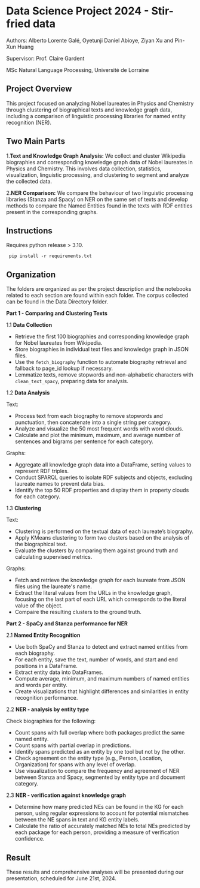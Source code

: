 # Data Science Project 2024 - Stir-fried data

Authors:
Alberto Lorente Galé,
Oyetunji Daniel Abioye,
Ziyan Xu and
Pin-Xun Huang

Supervisor:
Prof. Claire Gardent

MSc Natural Language Processing,
Université de Lorraine

## Project Overview

This project focused on analyzing Nobel laureates in Physics and Chemistry through clustering of biographical texts and knowledge graph data, including a comparison of linguistic processing libraries for named entity recognition (NER).

## Two Main Parts

1.**Text and Knowledge Graph Analysis:** We collect and cluster Wikipedia biographies and corresponding knowledge graph data of Nobel laureates in Physics and Chemistry. This involves data collection, statistics, visualization, linguistic processing, and clustering to segment and analyze the collected data.

2.**NER Comparison:** We compare the behaviour of two linguistic processing libraries (Stanza and Spacy) on NER on the same set of texts and develop methods to compare the Named Entities found in the texts with RDF entities present in the corresponding graphs.

## Instructions

Requires python release > 3.10.

```shell
 pip install -r requirements.txt
```

## Organization

The folders are organized as per the project description and the notebooks related to each section are found within each folder.
The corpus collected can be found in the Data Directory folder.

**Part 1 - Comparing and Clustering Texts**

1.1 **Data Collection**

* Retrieve the first 100 biographies and corresponding knowledge graph for Nobel laureates from Wikipedia.
* Store biographies in individual text files and knowledge graph in JSON files.
* Use the `fetch_biography` function to automate biography retrieval and fallback to page_id lookup if necessary.
* Lemmatize texts, remove stopwords and non-alphabetic characters with `clean_text_spacy`, preparing data for analysis.
  
1.2 **Data Analysis**

Text:

* Process text from each biography to remove stopwords and punctuation, then concatenate into a single string per category.
* Analyze and visualize the 50 most frequent words with word clouds.
* Calculate and plot the minimum, maximum, and average number of sentences and bigrams per sentence for each category.


Graphs:

* Aggregate all knowledge graph data into a DataFrame, setting values to represent RDF triples.
* Conduct SPARQL queries to isolate RDF subjects and objects, excluding laureate names to prevent data bias.
* Identify the top 50 RDF properties and display them in property clouds for each category.

1.3 **Clustering**

Text:

* Clustering is performed on the textual data of each laureate’s biography.
* Apply KMeans clustering to form two clusters based on the analysis of the biographical text.
* Evaluate the clusters by comparing them against ground truth and calculating supervised metrics.

Graphs:

* Fetch and retrieve the knowledge graph for each laureate from JSON files using the laureate's name.
* Extract the literal values from the URLs in the knowledge graph, focusing on the last part of each URL which corresponds to the literal value of the object.
* Compaire the resulting clusters to the ground truth.
  
**Part 2 - SpaCy and Stanza performance for NER**

2.1 **Named Entity Recognition**

* Use both SpaCy and Stanza to detect and extract named entities from each biography.
* For each entity, save the text, number of words, and start and end positions in a DataFrame. 
* Extract entity data into DataFrames.
* Compute average, minimum, and maximum numbers of named entities and words per entity.
* Create visualizations that highlight differences and similarities in entity recognition performance.
  
2.2 **NER - analysis by entity type**

Check biographies for the following:

* Count spans with full overlap where both packages predict the same named entity.
* Count spans with partial overlap in predictions.
* Identify spans predicted as an entity by one tool but not by the other.
* Check agreement on the entity type (e.g., Person, Location, Organization) for spans with any level of overlap.
* Use visualization to compare the frequency and agreement of NER between Stanza and Spacy, segmented by entity type and document category.

2.3 **NER - verification against knowledge graph**

* Determine how many predicted NEs can be found in the KG for each person, using regular expressions to account for potential mismatches between the NE spans in text and KG entity labels.
* Calculate the ratio of accurately matched NEs to total NEs predicted by each package for each person, providing a measure of verification confidence.

## Result

These results and comprehensive analyses will be presented during our presentation, scheduled for June 21st, 2024.
